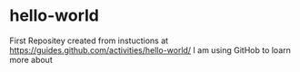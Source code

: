 # hello-world
First Repositey created from instuctions at https://guides.github.com/activities/hello-world/
I am using GitHob to loarn more about 
